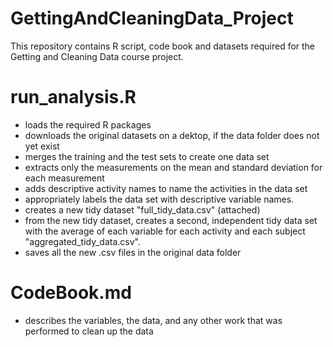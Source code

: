 # GettingAndCleaningData_Project
This repository contains R script, code book and datasets required for the Getting and Cleaning Data course project.

# run_analysis.R 
* loads the required R packages 
* downloads the original datasets on a dektop, if the data folder does not yet exist
* merges the training and the test sets to create one data set
* extracts only the measurements on the mean and standard deviation for each measurement
* adds descriptive activity names to name the activities in the data set
* appropriately labels the data set with descriptive variable names.
* creates a new tidy dataset "full_tidy_data.csv" (attached)
* from the new tidy dataset, creates a second, independent tidy data set with the average of each variable for each activity and each subject "aggregated_tidy_data.csv".
* saves all the new .csv files in the original data folder

# CodeBook.md
* describes the variables, the data, and any other work that was performed to clean up the data




